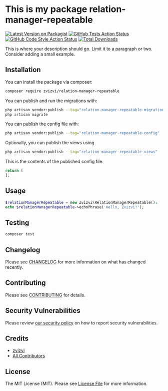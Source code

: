 # This is my package relation-manager-repeatable

[![Latest Version on Packagist](https://img.shields.io/packagist/v/zvizvi/relation-manager-repeatable.svg?style=flat-square)](https://packagist.org/packages/zvizvi/relation-manager-repeatable)
[![GitHub Tests Action Status](https://img.shields.io/github/actions/workflow/status/zvizvi/relation-manager-repeatable/run-tests.yml?branch=main&label=tests&style=flat-square)](https://github.com/zvizvi/relation-manager-repeatable/actions?query=workflow%3Arun-tests+branch%3Amain)
[![GitHub Code Style Action Status](https://img.shields.io/github/actions/workflow/status/zvizvi/relation-manager-repeatable/fix-php-code-styling.yml?branch=main&label=code%20style&style=flat-square)](https://github.com/zvizvi/relation-manager-repeatable/actions?query=workflow%3A"Fix+PHP+code+styling"+branch%3Amain)
[![Total Downloads](https://img.shields.io/packagist/dt/zvizvi/relation-manager-repeatable.svg?style=flat-square)](https://packagist.org/packages/zvizvi/relation-manager-repeatable)



This is where your description should go. Limit it to a paragraph or two. Consider adding a small example.

## Installation

You can install the package via composer:

```bash
composer require zvizvi/relation-manager-repeatable
```

You can publish and run the migrations with:

```bash
php artisan vendor:publish --tag="relation-manager-repeatable-migrations"
php artisan migrate
```

You can publish the config file with:

```bash
php artisan vendor:publish --tag="relation-manager-repeatable-config"
```

Optionally, you can publish the views using

```bash
php artisan vendor:publish --tag="relation-manager-repeatable-views"
```

This is the contents of the published config file:

```php
return [
];
```

## Usage

```php
$relationManagerRepeatable = new Zvizvi\RelationManagerRepeatable();
echo $relationManagerRepeatable->echoPhrase('Hello, Zvizvi!');
```

## Testing

```bash
composer test
```

## Changelog

Please see [CHANGELOG](CHANGELOG.md) for more information on what has changed recently.

## Contributing

Please see [CONTRIBUTING](.github/CONTRIBUTING.md) for details.

## Security Vulnerabilities

Please review [our security policy](../../security/policy) on how to report security vulnerabilities.

## Credits

- [zvizvi](https://github.com/zvizvi)
- [All Contributors](../../contributors)

## License

The MIT License (MIT). Please see [License File](LICENSE.md) for more information.
